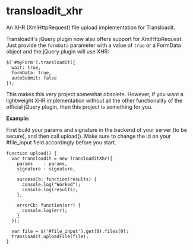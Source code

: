 transloadit_xhr
===============

An XHR (XmlHttpRequest) file upload implementation for Transloadit.

Transloadit's jQuery plugin now also offers support for XmlHttpRequest. Just
provide the `formData` parameter with a value of `true` or a FormData object
and the jQuery plugin will use XHR:

```
$('#myForm').transloadit({
  wait: true,
  formData: true,
  autoSubmit: false
});
```

This makes this very project somewhat obsolete. However, if you want a
lightweight XHR implementation without all the other functionality of the
official jQuery plugin, then this project is something for you.

**Example:**

First build your params and signature in the backend of your server (to be secure),
and then call upload(). Make sure to change the id on your #file_input field
accordingly before you start.

```
function upload() {
  var transloadit = new TransloaditXhr({
    params    : params,
    signature : signature,

    successCb: function(results) {
      console.log("Worked");
      console.log(results);
    },

    errorCb: function(err) {
      console.log(err);
    }
  });

  var file = $('#file_input').get(0).files[0];
  transloadit.uploadFile(file);
}
```
